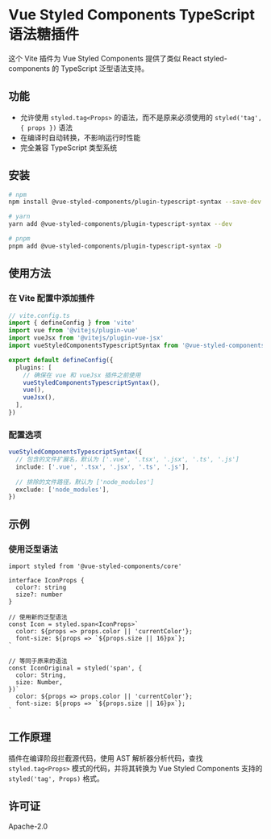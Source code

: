 # Vue Styled Components TypeScript 语法糖插件

这个 Vite 插件为 Vue Styled Components 提供了类似 React styled-components 的 TypeScript 泛型语法支持。

## 功能

- 允许使用 `styled.tag<Props>` 的语法，而不是原来必须使用的 `styled('tag', { props })` 语法
- 在编译时自动转换，不影响运行时性能
- 完全兼容 TypeScript 类型系统

## 安装

```bash
# npm
npm install @vue-styled-components/plugin-typescript-syntax --save-dev

# yarn
yarn add @vue-styled-components/plugin-typescript-syntax --dev

# pnpm
pnpm add @vue-styled-components/plugin-typescript-syntax -D
```

## 使用方法

### 在 Vite 配置中添加插件

```ts
// vite.config.ts
import { defineConfig } from 'vite'
import vue from '@vitejs/plugin-vue'
import vueJsx from '@vitejs/plugin-vue-jsx'
import vueStyledComponentsTypescriptSyntax from '@vue-styled-components/plugin-typescript-syntax'

export default defineConfig({
  plugins: [
    // 确保在 vue 和 vueJsx 插件之前使用
    vueStyledComponentsTypescriptSyntax(),
    vue(),
    vueJsx(),
  ],
})
```

### 配置选项

```ts
vueStyledComponentsTypescriptSyntax({
  // 包含的文件扩展名，默认为 ['.vue', '.tsx', '.jsx', '.ts', '.js']
  include: ['.vue', '.tsx', '.jsx', '.ts', '.js'],
  
  // 排除的文件路径，默认为 ['node_modules']
  exclude: ['node_modules'],
})
```

## 示例

### 使用泛型语法

```tsx
import styled from '@vue-styled-components/core'

interface IconProps {
  color?: string
  size?: number
}

// 使用新的泛型语法
const Icon = styled.span<IconProps>`
  color: ${props => props.color || 'currentColor'};
  font-size: ${props => `${props.size || 16}px`};
`

// 等同于原来的语法
const IconOriginal = styled('span', {
  color: String,
  size: Number,
})`
  color: ${props => props.color || 'currentColor'};
  font-size: ${props => `${props.size || 16}px`};
`
```

## 工作原理

插件在编译阶段拦截源代码，使用 AST 解析器分析代码，查找 `styled.tag<Props>` 模式的代码，并将其转换为 Vue Styled Components 支持的 `styled('tag', Props)` 格式。

## 许可证

Apache-2.0
